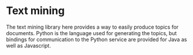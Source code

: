 # Text mining
The text mining library here provides a way to easily produce topics for documents. Python is the language used for generating the topics, but bindings for communication to the Python service are provided for Java as well as Javascript.